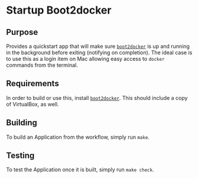 # Startup Boot2docker

## Purpose

Provides a quickstart app that will make sure [`boot2docker`]( https://boot2docker.io ) is up and running in the background before exiting (notifying on completion). The ideal case is to use this as a login item on Mac allowing easy access to `docker` commands from the terminal.

## Requirements

In order to build or use this, install [`boot2docker`]( https://boot2docker.io ). This should include a copy of VirtualBox, as well.

## Building

To build an Application from the workflow, simply run `make`.

## Testing

To test the Application once it is built, simply run `make check`.
